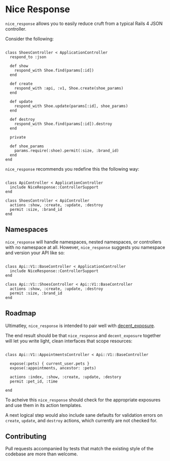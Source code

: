 # Nice Response

`nice_response` allows you to easily reduce cruft from a typical Rails 4 JSON controller.

Consider the following:

```

class ShoesController < ApplicationController
  respond_to :json

  def show
    respond_with Shoe.find(params[:id])
  end

  def create
    respond_with :api, :v1, Shoe.create(shoe_params)
  end

  def update
    respond_with Shoe.update(params[:id], shoe_params)
  end

  def destroy
    respond_with Shoe.find(params[:id]).destroy
  end

  private

  def shoe_params
    params.require(:shoe).permit(:size, :brand_id)
  end
end

```

`nice_response` recommends you redefine this the following way:

```

class ApiController < ApplicationController
  include NiceResponse::ControllerSupport
end

class ShoesController < ApiController
  actions :show, :create, :update, :destroy
  permit :size, :brand_id
end

```

## Namespaces

`nice_response` will handle namespaces, nested namespaces, or controllers with no namespace at all. However, `nice_response` suggests you namespace and version your API like so:

```

class Api::V1::BaseController < ApplicationController
  include NiceResponse::ControllerSupport
end

class Api::V1::ShoesController < Api::V1::BaseController
  actions :show, :create, :update, :destroy
  permit :size, :brand_id
end

```

## Roadmap

Ultimatley, `nice_response` is intended to pair well with [decent_exposure](https://github.com/voxdolo/decent_exposure).

The end result should be that `nice_response` and `decent_exposure` together will let you write light, clean interfaces that scope resources:

```

class Api::V1::AppointmentsController < Api::V1::BaseController

  expose(:pets) { current_user.pets }
  expose(:appointments, ancestor: :pets)

  actions :index, :show, :create, :update, :destory
  permit :pet_id, :time

end

```
To acheive this `nice_response` should check for the appropriate exposures and use them in its action templates.

A next logical step would also include sane defaults for validation errors on `create`, `update`, and `destroy` actions, which currently are not checked for.

## Contributing

Pull requests accompanied by tests that match the existing style of the codebase are more than welcome.
